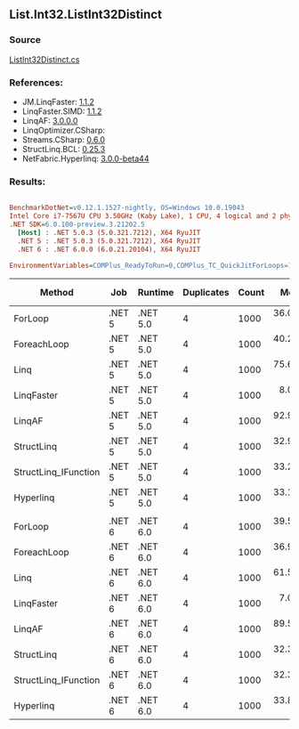 ﻿## List.Int32.ListInt32Distinct

### Source
[ListInt32Distinct.cs](../LinqBenchmarks/List/Int32/ListInt32Distinct.cs)

### References:
- JM.LinqFaster: [1.1.2](https://www.nuget.org/packages/JM.LinqFaster/1.1.2)
- LinqFaster.SIMD: [1.1.2](https://www.nuget.org/packages/LinqFaster.SIMD/1.0.3)
- LinqAF: [3.0.0.0](https://www.nuget.org/packages/LinqAF/3.0.0.0)
- LinqOptimizer.CSharp: [](https://www.nuget.org/packages/LinqOptimizer.CSharp/)
- Streams.CSharp: [0.6.0](https://www.nuget.org/packages/Streams.CSharp/0.6.0)
- StructLinq.BCL: [0.25.3](https://www.nuget.org/packages/StructLinq.BCL/0.25.3)
- NetFabric.Hyperlinq: [3.0.0-beta44](https://www.nuget.org/packages/NetFabric.Hyperlinq/3.0.0-beta44)

### Results:
``` ini

BenchmarkDotNet=v0.12.1.1527-nightly, OS=Windows 10.0.19043
Intel Core i7-7567U CPU 3.50GHz (Kaby Lake), 1 CPU, 4 logical and 2 physical cores
.NET SDK=6.0.100-preview.3.21202.5
  [Host] : .NET 5.0.3 (5.0.321.7212), X64 RyuJIT
  .NET 5 : .NET 5.0.3 (5.0.321.7212), X64 RyuJIT
  .NET 6 : .NET 6.0.0 (6.0.21.20104), X64 RyuJIT

EnvironmentVariables=COMPlus_ReadyToRun=0,COMPlus_TC_QuickJitForLoops=1,COMPlus_TieredPGO=1  

```
|               Method |    Job |  Runtime | Duplicates | Count |      Mean |     Error |    StdDev |    Median | Ratio | RatioSD |   Gen 0 | Gen 1 | Gen 2 | Allocated |
|--------------------- |------- |--------- |----------- |------ |----------:|----------:|----------:|----------:|------:|--------:|--------:|------:|------:|----------:|
|              ForLoop | .NET 5 | .NET 5.0 |          4 |  1000 | 36.091 μs | 0.2693 μs | 0.2387 μs | 36.068 μs |  1.00 |    0.00 | 27.7710 |     - |     - |  58,672 B |
|          ForeachLoop | .NET 5 | .NET 5.0 |          4 |  1000 | 40.298 μs | 0.2795 μs | 0.2477 μs | 40.215 μs |  1.12 |    0.01 | 27.7710 |     - |     - |  58,672 B |
|                 Linq | .NET 5 | .NET 5.0 |          4 |  1000 | 75.624 μs | 0.4006 μs | 0.3747 μs | 75.606 μs |  2.10 |    0.02 | 15.7471 |     - |     - |  33,112 B |
|           LinqFaster | .NET 5 | .NET 5.0 |          4 |  1000 |  8.031 μs | 0.0646 μs | 0.0539 μs |  8.027 μs |  0.22 |    0.00 |       - |     - |     - |         - |
|               LinqAF | .NET 5 | .NET 5.0 |          4 |  1000 | 92.975 μs | 1.7137 μs | 2.6681 μs | 91.914 μs |  2.60 |    0.11 | 53.9551 |     - |     - | 113,184 B |
|           StructLinq | .NET 5 | .NET 5.0 |          4 |  1000 | 32.985 μs | 0.5876 μs | 0.4907 μs | 33.145 μs |  0.91 |    0.01 |       - |     - |     - |      32 B |
| StructLinq_IFunction | .NET 5 | .NET 5.0 |          4 |  1000 | 33.296 μs | 0.5875 μs | 0.5208 μs | 33.413 μs |  0.92 |    0.02 |       - |     - |     - |         - |
|            Hyperlinq | .NET 5 | .NET 5.0 |          4 |  1000 | 33.138 μs | 0.1410 μs | 0.1177 μs | 33.162 μs |  0.92 |    0.01 |       - |     - |     - |         - |
|                      |        |          |            |       |           |           |           |           |       |         |         |       |       |           |
|              ForLoop | .NET 6 | .NET 6.0 |          4 |  1000 | 39.542 μs | 0.7850 μs | 2.0122 μs | 38.155 μs |  1.00 |    0.00 | 27.7710 |     - |     - |  58,664 B |
|          ForeachLoop | .NET 6 | .NET 6.0 |          4 |  1000 | 36.926 μs | 0.2956 μs | 0.2468 μs | 36.912 μs |  0.96 |    0.03 | 27.7710 |     - |     - |  58,664 B |
|                 Linq | .NET 6 | .NET 6.0 |          4 |  1000 | 61.558 μs | 1.2305 μs | 2.9719 μs | 59.742 μs |  1.56 |    0.14 | 27.7710 |     - |     - |  58,664 B |
|           LinqFaster | .NET 6 | .NET 6.0 |          4 |  1000 |  7.008 μs | 0.0205 μs | 0.0182 μs |  7.007 μs |  0.18 |    0.01 |       - |     - |     - |         - |
|               LinqAF | .NET 6 | .NET 6.0 |          4 |  1000 | 89.543 μs | 0.5797 μs | 0.5139 μs | 89.597 μs |  2.32 |    0.09 | 53.9551 |     - |     - | 113,184 B |
|           StructLinq | .NET 6 | .NET 6.0 |          4 |  1000 | 32.316 μs | 0.3130 μs | 0.2928 μs | 32.366 μs |  0.83 |    0.04 |       - |     - |     - |      32 B |
| StructLinq_IFunction | .NET 6 | .NET 6.0 |          4 |  1000 | 32.310 μs | 0.5138 μs | 0.4555 μs | 32.481 μs |  0.84 |    0.04 |       - |     - |     - |         - |
|            Hyperlinq | .NET 6 | .NET 6.0 |          4 |  1000 | 33.812 μs | 0.2183 μs | 0.1935 μs | 33.757 μs |  0.88 |    0.03 |       - |     - |     - |         - |
